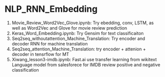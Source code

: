 # NLP_RNN_Embedding
1. Movie_Review_Word2Vec_Glove.ipynb: Try ebedding, conv, LSTM, as well as Word2Vec and Glove for movie review prediction
2. Keras_Word_Embedding.ipynb: Try Gensim for text classificaiton
3. Seq2seq_withoutattention_Machine_Translation: Try encoder and decoder RNN for machine translation
4. Seq2seq_attention_Machine_Translation: try encoder + attenion + decoder in tensrflow for MT
5. Xiwang_lesson3-imdb.ipynb: Fast.ai use transfer learning from wikitext Language model from salesforece for IMDB review positive and negative classification
